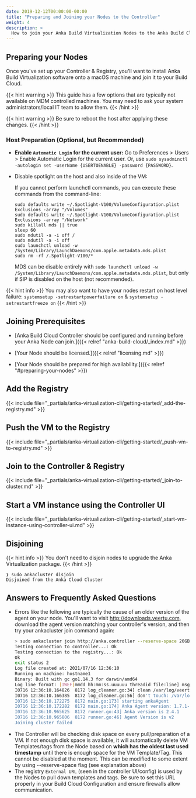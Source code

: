 ```yaml
---
date: 2019-12-12T00:00:00-00:00
title: "Preparing and Joining your Nodes to the Controller"
weight: 4
description: >
  How to join your Anka Build Virtualization Nodes to the Anka Build Cloud Controller
---
```


## Preparing your Nodes

Once you've set up your Controller & Registry, you'll want to install Anka Build Virtualization software onto a macOS machine and join it to your Build Cloud.

{{< hint warning >}}
This guide has a few options that are typically not available on MDM controlled machines. You may need to ask your system administrators/local IT team to allow them.
{{< /hint >}}

{{< hint warning >}}
Be sure to reboot the host after applying these changes.
{{< /hint >}}

### Host Preparation (Optional, but Recommended)

- **Enable `Automatic Login` for the current user:** Go to Preferences > Users > Enable Automatic Login for the current user. Or, use `sudo sysadminctl -autologin set -userName {USERTOENABLE} -password {PASSWORD}`.

- Disable spotlight on the host and also inside of the VM:

    If you cannot perform launchctl commands, you can execute these commands from the command-line:

    ```shell
    sudo defaults write ~/.Spotlight-V100/VolumeConfiguration.plist Exclusions -array "/Volumes"
    sudo defaults write ~/.Spotlight-V100/VolumeConfiguration.plist Exclusions -array "/Network"
    sudo killall mds || true
    sleep 60
    sudo mdutil -a -i off /
    sudo mdutil -a -i off
    sudo launchctl unload -w /System/Library/LaunchDaemons/com.apple.metadata.mds.plist
    sudo rm -rf /.Spotlight-V100/*
    ```

    MDS can be disable entirely with `sudo launchctl unload -w /System/Library/LaunchDaemons/com.apple.metadata.mds.plist`, but only if SIP is disabled on the host (not recommended).

{{< hint info >}}
You may also want to have your nodes restart on host level failure: `systemsetup -setrestartpowerfailure on` & `systemsetup -setrestartfreeze on`
{{< /hint >}}

## Joining Prerequisites

- [Anka Build Cloud Controller should be configured and running before your Anka Node can join.]({{< relref "anka-build-cloud/_index.md" >}})

- [Your Node should be licensed.]({{< relref "licensing.md" >}})

- [Your Node should be prepared for high availability.]({{< relref "#preparing-your-nodes" >}})

## Add the Registry

{{< include file="_partials/anka-virtualization-cli/getting-started/_add-the-registry.md" >}}

## Push the VM to the Registry

{{< include file="_partials/anka-virtualization-cli/getting-started/_push-vm-to-registry.md" >}}

## Join to the Controller & Registry

{{< include file="_partials/anka-virtualization-cli/getting-started/_join-to-cluster.md" >}}

## Start a VM instance using the Controller UI

{{< include file="_partials/anka-virtualization-cli/getting-started/_start-vm-instance-using-controller-ui.md" >}}

<!-- ### Joining as a non-sudo user

It is also possible to join without needing `sudo`. However, as of right now, this has a problems you need to consider:

1. When you upgrade the Anka Build Controller software, there is an automatic agent update triggered for each one of your Anka Nodes. This agent communicates with the Controller to pick up tasks from the queue. Since Apple's `installer` command requires root, this process will not work when running the agent as a non-sudo user. The solution is to disjoin nodes before upgrading your Build Cloud and then issue `curl -O http://**{controllerUrlHere}**/pkg/AnkaAgent.pkg && sudo installer -pkg AnkaAgent.pkg -tgt / ` (`AnkaAgentArm.pkg` if using Anka 3.0) on the nodes after it's running.

To join with a non-sudo user, you simply run `ankacluster join http://anka.controller --force-no-sudo`. -->

## Disjoining

{{< hint info >}}
You don't need to disjoin nodes to upgrade the Anka Virtualization package.
{{< /hint >}}

```shell
❯ sudo ankacluster disjoin
Disjoined from the Anka Cloud Cluster
```

## Answers to Frequently Asked Questions

- Errors like the following are typically the cause of an older version of the agent on your node. You'll want to visit http://downloads.veertu.com, download the agent version matching your controller's version, and then try your ankacluster join command again:
    ```bash
    > sudo ankacluster join http://anka.controller --reserve-space 20GB
    Testing connection to controller...: Ok
    Testing connection to the registry...: Ok
    Ok
    exit status 2
    Log file created at: 2021/07/16 12:36:10
    Running on machine: hostname1
    Binary: Built with gc go1.14.3 for darwin/amd64
    Log line format: [IWEF]mmdd hh:mm:ss.uuuuuu threadid file:line] msg
    I0716 12:36:10.164826  8172 log_cleaner.go:34] clean /var/log/veertu/anka_agent*...
    I0716 12:36:10.166385  8172 log_cleaner.go:56] don't touch: /var/log/veertu/anka_agent.hostname1.root.log.INFO.20210716-123610.8172
    I0716 12:36:10.172275  8172 main.go:173] starting ankaAgent
    I0716 12:36:10.172282  8172 main.go:174] Anka Agent version: 1.7.1-9545c9f5
    I0716 12:36:10.965625  8172 runner.go:43] Anka version is 2.4.1
    I0716 12:36:10.965806  8172 runner.go:46] Agent Version is v2
    Joining cluster failed
    ```
- The Controller will be checking disk space on every pull/preparation of a VM. If not enough disk space is available, it will automatically delete VM Templates/tags from the Node based on **which has the oldest last used timestamp** until there is enough space for the VM Template/Tag. This cannot be disabled at the moment. This can be modified to some extent by using --reserve-space flag (see explanation above)
- The registry `External URL` (seen in the controller UI/config) is used by the Nodes to pull down templates and tags. Be sure to set this URL properly in your Build Cloud Configuration and ensure firewalls allow communication.
